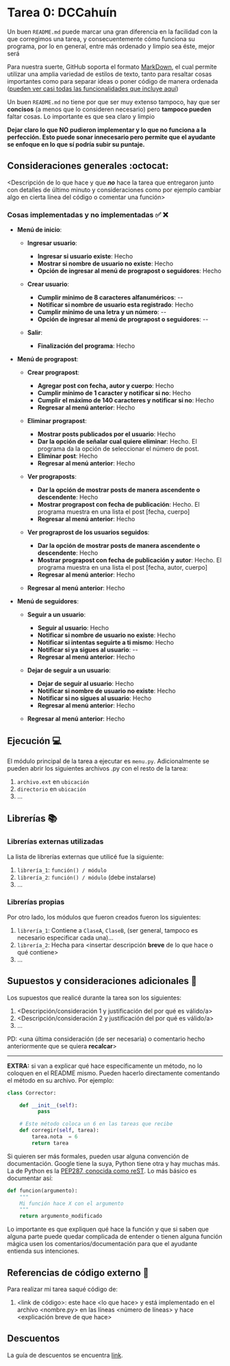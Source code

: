 # Tarea 0: DCCahuín


Un buen ```README.md``` puede marcar una gran diferencia en la facilidad con la que corregimos una tarea, y consecuentemente cómo funciona su programa, por lo en general, entre más ordenado y limpio sea éste, mejor será 

Para nuestra suerte, GitHub soporta el formato [MarkDown](https://es.wikipedia.org/wiki/Markdown), el cual permite utilizar una amplia variedad de estilos de texto, tanto para resaltar cosas importantes como para separar ideas o poner código de manera ordenada ([pueden ver casi todas las funcionalidades que incluye aquí](https://github.com/adam-p/markdown-here/wiki/Markdown-Cheatsheet))

Un buen ```README.md``` no tiene por que ser muy extenso tampoco, hay que ser **concisos** (a menos que lo consideren necesario) pero **tampoco pueden** faltar cosas. Lo importante es que sea claro y limpio 

**Dejar claro lo que NO pudieron implementar y lo que no funciona a la perfección. Esto puede sonar innecesario pero permite que el ayudante se enfoque en lo que sí podría subir su puntaje.**

## Consideraciones generales :octocat:

<Descripción de lo que hace y que **_no_** hace la tarea que entregaron junto
con detalles de último minuto y consideraciones como por ejemplo cambiar algo
en cierta línea del código o comentar una función>

### Cosas implementadas y no implementadas :white_check_mark: :x:

* **Menú de inicio**: 

    * **Ingresar usuario**:
      * **Ingresar si usuario existe**: Hecho 
      * **Mostrar si nombre de usuario no existe**: Hecho
      * **Opción de ingresar al menú de prograpost o seguidores**: Hecho
      
    * **Crear usuario**:
      * **Cumplir mínimo de 8 caracteres alfanuméricos**: --
      * **Notificar si nombre de usuario esta registrado**: Hecho
      * **Cumplir mínimo de una letra y un número**: --
      * **Opción de ingresar al menú de prograpost o seguidores**: --
      
    * **Salir**:
      * **Finalización del programa**: Hecho
      
* **Menú de prograpost**:

    * **Crear prograpost**:
      * **Agregar post con fecha, autor y cuerpo**: Hecho
      * **Cumplir mínimo de 1 caracter y notificar si no**: Hecho
      * **Cumplir el máximo de 140 caracteres y notificar si no**: Hecho
      * **Regresar al menú anterior**: Hecho
      
    * **Eliminar prograpost**:
      * **Mostrar posts publicados por el usuario**: Hecho
      * **Dar la opción de señalar cual quiere eliminar**: Hecho. El programa da la opción de seleccionar el número de post.
      * **Eliminar post**: Hecho
      * **Regresar al menú anterior**: Hecho
      
    * **Ver prograposts**:
      * **Dar la opción de mostrar posts de manera ascendente o descendente**: Hecho
      * **Mostrar prograpost con fecha de publicación**: Hecho. El programa muestra en una lista el post [fecha, cuerpo]
      * **Regresar al menú anterior**: Hecho
      
    * **Ver prograprost de los usuarios seguidos**:
      * **Dar la opción de mostrar posts de manera ascendente o descendente**: Hecho
      * **Mostrar prograpost con fecha de publicación y autor**: Hecho. El programa muestra en una lista el post [fecha, autor, cuerpo]
      * **Regresar al menú anterior**: Hecho
      
    * **Regresar al menú anterior**: Hecho
    
* **Menú de seguidores**:

    * **Seguir a un usuario**:
      * **Seguir al usuario**: Hecho
      * **Notificar si nombre de usuario no existe**: Hecho
      * **Notificar si intentas seguirte a ti mismo**: Hecho
      * **Notificar si ya sigues al usuario**: --
      * **Regresar al menú anterior**: Hecho
      
    * **Dejar de seguir a un usuario**:
      * **Dejar de seguir al usuario**: Hecho
      * **Notificar si nombre de usuario no existe**: Hecho
      * **Notificar si no sigues al usuario**: Hecho
      * **Regresar al menú anterior**: Hecho
      
    * **Regresar al menú anterior**: Hecho
      
## Ejecución :computer:
El módulo principal de la tarea a ejecutar es  ```menu.py```. Adicionalmente se pueden abrir los siguientes archivos .py con el resto de la tarea:
1. ```archivo.ext``` en ```ubicación```
2. ```directorio``` en ```ubicación```
3. ...


## Librerías :books:
### Librerías externas utilizadas
La lista de librerías externas que utilicé fue la siguiente:

1. ```librería_1```: ```función() / módulo```
2. ```librería_2```: ```función() / módulo``` (debe instalarse)
3. ...

### Librerías propias
Por otro lado, los módulos que fueron creados fueron los siguientes:

1. ```librería_1```: Contiene a ```ClaseA```, ```ClaseB```, (ser general, tampoco es necesario especificar cada una)...
2. ```librería_2```: Hecha para <insertar descripción **breve** de lo que hace o qué contiene>
3. ...

## Supuestos y consideraciones adicionales :thinking:
Los supuestos que realicé durante la tarea son los siguientes:

1. <Descripción/consideración 1 y justificación del por qué es válido/a> 
2. <Descripción/consideración 2 y justificación del por qué es válido/a>
3. ...

PD: <una última consideración (de ser necesaria) o comentario hecho anteriormente que se quiera **recalcar**>


-------



**EXTRA:** si van a explicar qué hace específicamente un método, no lo coloquen en el README mismo. Pueden hacerlo directamente comentando el método en su archivo. Por ejemplo:

```python
class Corrector:

    def __init__(self):
          pass

    # Este método coloca un 6 en las tareas que recibe
    def corregir(self, tarea):
        tarea.nota  = 6
        return tarea
```

Si quieren ser más formales, pueden usar alguna convención de documentación. Google tiene la suya, Python tiene otra y hay muchas más. La de Python es la [PEP287, conocida como reST](https://www.python.org/dev/peps/pep-0287/). Lo más básico es documentar así:

```python
def funcion(argumento):
    """
    Mi función hace X con el argumento
    """
    return argumento_modificado
```
Lo importante es que expliquen qué hace la función y que si saben que alguna parte puede quedar complicada de entender o tienen alguna función mágica usen los comentarios/documentación para que el ayudante entienda sus intenciones.

## Referencias de código externo :book:

Para realizar mi tarea saqué código de:
1. \<link de código>: este hace \<lo que hace> y está implementado en el archivo <nombre.py> en las líneas <número de líneas> y hace <explicación breve de que hace>



## Descuentos
La guía de descuentos se encuentra [link](https://github.com/IIC2233/syllabus/blob/master/Tareas/Descuentos.md).
